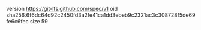 version https://git-lfs.github.com/spec/v1
oid sha256:6f6dc64d92c2450fd3a2fe41ca1dd3ebeb9c2321ac3c308728f5de69fe6c6fec
size 59
